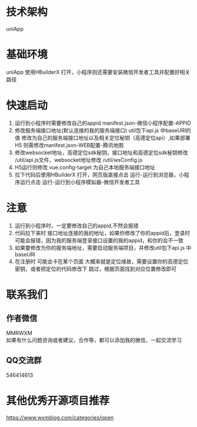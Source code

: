 # 技术架构
uniApp 

# 基础环境
uniApp 使用HBuilderX 打开，小程序则还需要安装微信开发者工具并配置好相关路径 

# 快速启动
1. 运行到小程序时需要修改自己的appid manifest.json-微信小程序配置-APPID  <br>
2. 修改服务端接口地址(默认连接的我的服务端接口) util包下api.js 中baseURl的值 修改为自己的服务端接口地址以及相关定位秘钥（高德定位api）,如果部署H5 则需修改manifest.json-WEB配置-腾讯地图  <br> 
3. 修改websocket地址，高德定位sdk秘钥，接口地址和高德定位sdk秘钥修改 /util/api.js文件，websocket地址修改 /util/wsConfig.js<br>
4. H5运行则修改 vue.config-target 为自己本地服务端接口地址<br>
5. 拉下代码后使用HBuilderX 打开，网页版直接点击 运行-运行到浏览器，小程序运行点击 运行-运行到小程序模拟器-微信开发者工具<br>

# 注意
1. 运行到小程序时，一定要修改自己的appid,不然会报错 <br>
2. 代码拉下来时 接口地址连接的我的地址，如果你修改了你的appid后，登录时可能会报错，因为我的服务端登录接口设置的我的appid，和你的会不一致 <br>
3. 如果要修改为你的服务端地址，需要启动服务端项目，并修改util包下api.js 中baseURl <br>
4. 在注册时 可能会卡在某个页面 大概率就是定位缘故，需要设置你的高德定位密钥，或者把定位的代码修改下 跳过，根据页面找到对应位置修改即可 <br>

# 联系我们
## 作者微信
MMRWXM <br>
如果有什么问题咨询或者建议，合作等，都可以添加我的微信，一起交流学习
## QQ交流群
546414613
# 其他优秀开源项目推荐
https://www.wxmblog.com/categories/open
